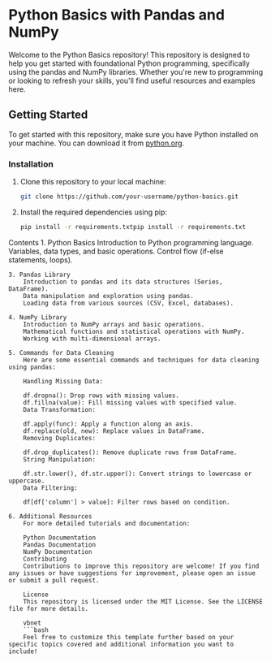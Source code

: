# Python Basics with Pandas and NumPy

Welcome to the Python Basics repository! This repository is designed to help you get started with foundational Python programming, specifically using the pandas and NumPy libraries. Whether you're new to programming or looking to refresh your skills, you'll find useful resources and examples here.

## Getting Started

To get started with this repository, make sure you have Python installed on your machine. You can download it from [python.org](https://www.python.org/downloads/).

### Installation

1. Clone this repository to your local machine:
   ```bash
   git clone https://github.com/your-username/python-basics.git

2. Install the required dependencies using pip:
    ```bash
    pip install -r requirements.txtpip install -r requirements.txt

Contents
    1. Python Basics
        Introduction to Python programming language.
        Variables, data types, and basic operations.
        Control flow (if-else statements, loops).
    
    3. Pandas Library
        Introduction to pandas and its data structures (Series, DataFrame).
        Data manipulation and exploration using pandas.
        Loading data from various sources (CSV, Excel, databases).
    
    4. NumPy Library
        Introduction to NumPy arrays and basic operations.
        Mathematical functions and statistical operations with NumPy.
        Working with multi-dimensional arrays.
    
    5. Commands for Data Cleaning
        Here are some essential commands and techniques for data cleaning using pandas:
        
        Handling Missing Data:
        
        df.dropna(): Drop rows with missing values.
        df.fillna(value): Fill missing values with specified value.
        Data Transformation:
        
        df.apply(func): Apply a function along an axis.
        df.replace(old, new): Replace values in DataFrame.
        Removing Duplicates:
        
        df.drop_duplicates(): Remove duplicate rows from DataFrame.
        String Manipulation:
        
        df.str.lower(), df.str.upper(): Convert strings to lowercase or uppercase.
        Data Filtering:
        
        df[df['column'] > value]: Filter rows based on condition.
    
    6. Additional Resources
        For more detailed tutorials and documentation:
        
        Python Documentation
        Pandas Documentation
        NumPy Documentation
        Contributing
        Contributions to improve this repository are welcome! If you find any issues or have suggestions for improvement, please open an issue or submit a pull request.

        License
        This repository is licensed under the MIT License. See the LICENSE file for more details.
        
        vbnet
        ```bash
        Feel free to customize this template further based on your specific topics covered and additional information you want to include!
